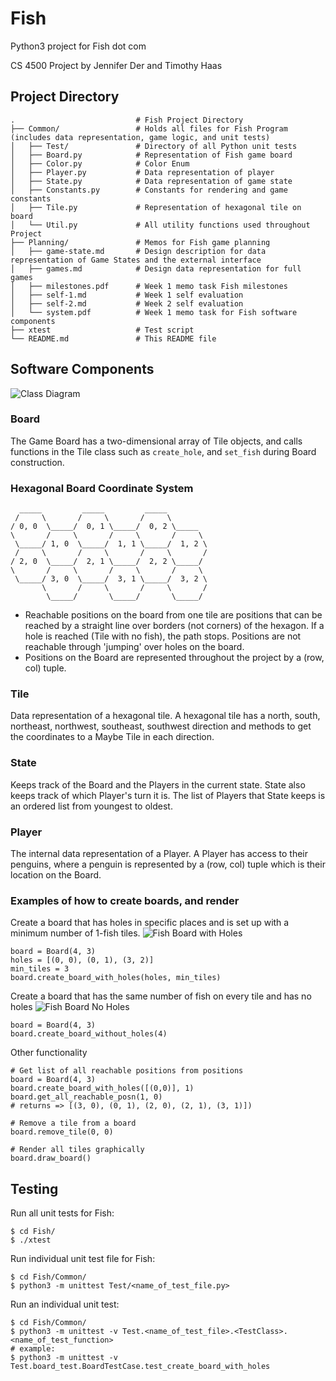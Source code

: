 # Fish
Python3 project for Fish dot com

CS 4500 Project by Jennifer Der and Timothy Haas

## Project Directory

```
.                           # Fish Project Directory
├── Common/                 # Holds all files for Fish Program (includes data representation, game logic, and unit tests)
│   ├── Test/               # Directory of all Python unit tests
│   ├── Board.py            # Representation of Fish game board
│   ├── Color.py            # Color Enum
│   ├── Player.py           # Data representation of player
│   ├── State.py            # Data representation of game state
│   ├── Constants.py        # Constants for rendering and game constants
│   ├── Tile.py             # Representation of hexagonal tile on board
│   └── Util.py             # All utility functions used throughout Project
├── Planning/               # Memos for Fish game planning   
│   ├── game-state.md       # Design description for data representation of Game States and the external interface
│   ├── games.md            # Design data representation for full games
│   ├── milestones.pdf      # Week 1 memo task Fish milestones
│   ├── self-1.md           # Week 1 self evaluation
│   ├── self-2.md           # Week 2 self evaluation
│   └── system.pdf          # Week 1 memo task for Fish software components
├── xtest                   # Test script 
└── README.md               # This README file
```

## Software Components
![Class Diagram](https://i.imgur.com/nTRzWTd.png)
### Board
The Game Board has a two-dimensional array of Tile objects, and calls functions in the Tile class such as `create_hole`, and `set_fish` during Board construction.
### Hexagonal Board Coordinate System
```
  _____         _____         _____
 /     \       /     \       /     \
/ 0, 0  \_____/  0, 1 \_____/  0, 2 \_____
\       /     \       /     \       /     \
 \_____/ 1, 0  \_____/  1, 1 \_____/  1, 2 \
 /     \       /     \       /     \       /
/ 2, 0  \_____/  2, 1 \_____/  2, 2 \_____/
\       /     \       /     \       /     \
 \_____/ 3, 0  \_____/  3, 1 \_____/  3, 2 \
       \       /     \       /     \       /
        \_____/       \_____/       \_____/
```
- Reachable positions on the board from one tile are positions that can be reached by a straight line over borders (not corners) of the hexagon. If a hole is reached (Tile with no fish), the path stops. Positions are not reachable through 'jumping' over holes on the board.
- Positions on the Board are represented throughout the project by a (row, col) tuple.

### Tile
Data representation of a hexagonal tile. A hexagonal tile has a north, south, northeast, northwest, southeast, southwest direction and methods to get the coordinates to a Maybe Tile in each direction. 

### State
Keeps track of the Board and the Players in the current state. State also keeps track of which Player's turn it is. The list of Players that State keeps is an ordered list from youngest to oldest.

### Player
The internal data representation of a Player. A Player has access to their penguins, where a penguin is represented by a (row, col) tuple which is their location on the Board.

### Examples of how to create boards, and render

Create a board that has holes in specific places and is set up with a minimum number of 1-fish tiles. 
![Fish Board with Holes](https://i.imgur.com/PCWOPuJ.png)
```
board = Board(4, 3)
holes = [(0, 0), (0, 1), (3, 2)] 
min_tiles = 3
board.create_board_with_holes(holes, min_tiles)
```

Create a board that has the same number of fish on every tile and has no holes
![Fish Board No Holes](https://i.imgur.com/q8TYTyn.png)
```
board = Board(4, 3)
board.create_board_without_holes(4)
```

Other functionality
```
# Get list of all reachable positions from positions
board = Board(4, 3)
board.create_board_with_holes([(0,0)], 1)
board.get_all_reachable_posn(1, 0) 
# returns => [(3, 0), (0, 1), (2, 0), (2, 1), (3, 1)])

# Remove a tile from a board
board.remove_tile(0, 0)

# Render all tiles graphically
board.draw_board()
```


## Testing
Run all unit tests for Fish:
```
$ cd Fish/
$ ./xtest
```
Run individual unit test file for Fish:
```
$ cd Fish/Common/
$ python3 -m unittest Test/<name_of_test_file.py>
```
Run an individual unit test:
```
$ cd Fish/Common/
$ python3 -m unittest -v Test.<name_of_test_file>.<TestClass>.<name_of_test_function>
# example:
$ python3 -m unittest -v Test.board_test.BoardTestCase.test_create_board_with_holes
```

